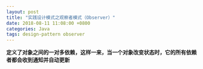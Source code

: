 ```yaml
---
layout: post
title: "实践设计模式之观察者模式（Observer）"
date: 2018-08-11 11:08:00 +0800
categories: Java
tags: design-pattern observer
---
```


**定义了对象之间的一对多依赖，这样一来，当一个对象改变状态时，它的所有依赖者都会收到通知并自动更新**